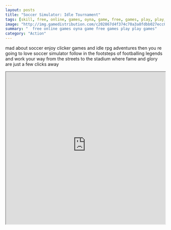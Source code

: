 ```yaml
---
layout: posts
title: "Soccer Simulator: Idle Tournament"
tags: [skill, free, online, games, oyna, game, free, games, play, play, games]
image: "http://img.gamedistribution.com/c202867d4f374c70a3a8fdbb027ecc0d.jpg"
summary: "  free online games oyna game free games play play games"
category: "Action"
---
```


mad about soccer enjoy clicker games and idle rpg adventures then you re going to love soccer simulator follow in the footsteps of footballing legends and work your way from the streets to the stadium where fame and glory are just a few clicks away

<iframe width="100%" height="480px;" src="http://flash.gamedistribution.com?game=c202867d4f374c70a3a8fdbb027ecc0d"></iframe>